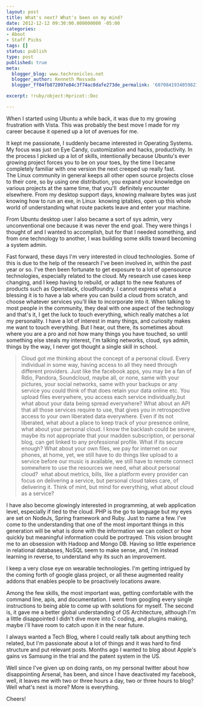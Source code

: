 ```yaml
---
layout: post
title: What's next? What's been on my mind?
date: 2012-12-12 09:30:00.000000000 -05:00
categories:
- About
- Staff Picks
tags: []
status: publish
type: post
published: true
meta:
  blogger_blog: www.techronicles.net
  blogger_author: Kenneth Massada
  blogger_ff04fb872097e84c3f74ac8dafe273de_permalink: '6070841934059821265'

excerpt: !ruby/object:Hpricot::Doc

---
```

<p>When I started using Ubuntu a while back, it was due to my growing frustration with Vista. This was probably the best move I made for my career because it opened up a lot of avenues for me.</p>
<p>It kept me passionate, I suddenly became interested in Operating Systems. My focus was just on Eye Candy, customization and hacks, productivity. In the process I picked up a lot of skills, intentionally because Ubuntu's ever growing project forces you to be on your toes, by the time I became completely familiar with one version the next creeped up really fast. The Linux community in general keeps all other open source projects close to their core, so by using one distribution, you expand your knowledge on various projects at the same time, that you'll  definitely encounter elsewhere. From my desktop support days, knowing malware bytes was just knowing how to run an exe, in Linux  knowing iptables, open up this whole world of understanding what route packets leave and enter your machine.</p>
<p>From Ubuntu desktop user I also became a sort of sys admin, very unconventional one because it was never the end goal. They were things I thought of and I wanted to accomplish, but for that I needed something, and from one technology to another, I was building some skills toward becoming a system admin.</p>
<p>Fast forward, these days I'm very interested in cloud technologies. Some of this is due to the help of the research I've been involved in, within the past year or so. I've then been fortunate to get exposure to a lot of opensource technologies, especially related to the cloud. My research use cases keep changing, and I keep having to rebuild, or adapt to the new features of products such as Openstack, cloudfoundry. I cannot express what a blessing it is to have a lab where you can build a cloud from scratch, and choose whatever services you'll like to incorporate into it. When talking to most people in the community, they deal with one aspect of the technology and that's it, I get the luck to touch everything, which really matches a lot my personality. I have a lot of interest in many things, and curiosity makes me want to touch everything. But I hear, out there, its sometimes about where you are a pro and not how many things you have touched, so until something else steals my interest, I'm talking networks, cloud, sys admin, things by the way, I never got thought a single skill in school.</p>
<blockquote class="tr_bq"><p>Cloud got me thinking about the concept of a personal cloud. Every individual in some way, having access to all they need through different providers. Just like the facebook apps, you may be a fan of Rdio, Pandora, Soundcloud, maybe all, or none, same with your pictures, your social networks, same with your backups or any service you could think of that does retain your data online etc. You upload files everywhere, you access each service individually,but what about your data being spread everywhere? What about an API that all those services require to use, that gives you in retrospective access to your own liberated data everywhere. Even if its not liberated, what about a place to keep track of your presence online, what about your personal cloud. I know the backlash could be severe, maybe its not appropriate that your madden subscription, or personal blog, can get linked to any professional profile. What if its secure enough? What about your own files, we pay for internet on our phones, at home, yet, we still have to do things like upload to a service before our music is available, we still have to remote connect somewhere to use the resources we need, what about personal cloud?  what about metrics, bills, like a platform every provider can focus on delivering a service, but personal cloud takes care, of delivering it. Think of mint, but mind for everything, what about cloud as a service? </p></blockquote>
<p>I have also become glowingly interested in programming, at web application level, especially if tied to the cloud. PHP is the go to language but my eyes are set on NodeJs, Spring framework and Ruby. Just to name a few. I've come to the understanding that one of the most important things in this generation will be what is done with the information we can collect or how quickly but meaningful information could be portrayed. This vision brought me to an obsession with Hadoop and Mongo DB. Having so little experience in relational databases, NoSQL seem to make sense, and, i'm instead learning in reverse, to understand why its such an improvement.</p>
<p>I keep a very close eye on wearable technologies. I'm getting intrigued by the coming forth of google glass project, or all these augmented reality addons that enables people to be proactively locations aware.</p>
<p>Among the few skills, the most important was, getting comfortable with the command line, apis, and documentation. I went from googling every single instructions to being able to come up with solutions for myself. The second is, it gave me a better global understanding of OS Architecture, although I'm a little disappointed I didn't dive more into C coding, and plugins making, maybe i'll have room to catch upon it in the near future.</p>
<p>I always wanted a Tech Blog, where I could really talk about anything tech related, but I'm passionate about a lot of things and it was hard to find structure and put relevant posts. Months ago I wanted to blog about Apple's gains vs Samsung in the trial and the patent system in the US.</p>
<p>Well since I've given up on doing rants, on my personal twitter about how disappointing Arsenal, has been, and since I have deactivated my facebook, well, it leaves me with two or three hours a day, two or three hours to blog? Well what's next is more? More is everything.</p>
<p>Cheers!</p>
